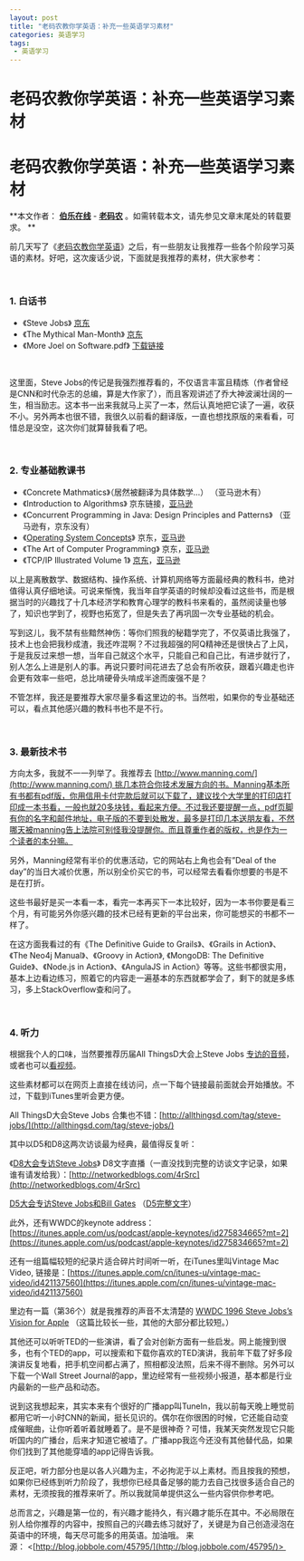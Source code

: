 ```yaml
---
layout: post
title: "老码农教你学英语：补充一些英语学习素材"
categories: 英语学习
tags: 
 - 英语学习
--- 
```


# 老码农教你学英语：补充一些英语学习素材

# 老码农教你学英语：补充一些英语学习素材

**本文作者： **[**伯乐在线**](http://blog.jobbole.com/)** - **[**老码农**](http://blog.jobbole.com/author/laomanong/)** 。如需转载本文，请先参见文章末尾处的转载要求。
**

前几天写了《[老码农教你学英语](http://blog.jobbole.com/45296/)》之后，有一些朋友让我推荐一些各个阶段学习英语的素材。好吧，这次废话少说，下面就是我推荐的素材，供大家参考：

 

### 1. 白话书

* 《Steve Jobs》 [京东](http://click.union.jd.com/JdClick/?unionId=16231&to=http://item.jd.com/19040912.html)
* 《The Mythical Man-Month》 [京东](http://click.union.jd.com/JdClick/?unionId=16231&to=http://item.jd.com/10354464.html)
* 《More Joel on Software.pdf》 [下载链接](http://ishare.iask.sina.com.cn/f/18038174.html)

 

这里面，Steve Jobs的传记是我强烈推荐看的，不仅语言丰富且精炼（作者曾经是CNN和时代杂志的总编，算是大作家了），而且客观讲述了乔大神波澜壮阔的一生，相当励志。这本书一出来我就马上买了一本，然后认真地把它读了一遍，收获不小。另外两本也很不错，我很久以前看的翻译版，一直也想找原版的来看看，可惜总是没空，这次你们就算替我看了吧。

 

### 2. 专业基础教课书

* 《Concrete Mathmatics》（居然被翻译为具体数学…） （亚马逊木有）
* 《Introduction to Algorithms》 京东链接，[亚马逊](http://www.amazon.cn/gp/product/B00AK7BYJY/ref=as_li_qf_sp_asin_il_tl?ie=UTF8&camp=536&creative=3200&creativeASIN=B00AK7BYJY&linkCode=as2&tag=vastwork-23)
* 《Concurrent Programming in Java: Design Principles and Patterns》 （亚马逊有，京东没有）
* 《[Operating System Concepts](http://click.union.jd.com/JdClick/?unionId=16231&to=http://item.jd.com/10000609.html)》 京东，[亚马逊](http://www.amazon.cn/gp/product/B003Y8YL9G/ref=as_li_qf_sp_asin_il_tl?ie=UTF8&camp=536&creative=3200&creativeASIN=B003Y8YL9G&linkCode=as2&tag=vastwork-23)
* 《The Art of Computer Programming》 京东，[亚马逊](http://www.amazon.cn/gp/product/B00478TO44/ref=as_li_qf_sp_asin_il_tl?ie=UTF8&camp=536&creative=3200&creativeASIN=B00478TO44&linkCode=as2&tag=vastwork-23)
* 《TCP/IP Illustrated Volume 1》 [京东](http://click.union.jd.com/JdClick/?unionId=16231&to=http://item.jd.com/10995850.html)，[亚马逊](http://www.amazon.cn/gp/product/B0083OS6KG/ref=as_li_qf_sp_asin_il_tl?ie=UTF8&camp=536&creative=3200&creativeASIN=B0083OS6KG&linkCode=as2&tag=vastwork-23)

以上是离散数学、数据结构、操作系统、计算机网络等方面最经典的教科书，绝对值得认真仔细地读。可说来惭愧，我当年自学英语的时候却没看过这些书，而是根据当时的兴趣找了十几本经济学和教育心理学的教科书来看的，虽然阅读量也够了，知识也学到了，视野也拓宽了，但是失去了再巩固一次专业基础的机会。

写到这儿，我不禁有些黯然神伤：等你们照我的秘籍学完了，不仅英语比我强了，技术上也会把我秒成渣，我还咋混啊？不过我超强的阿Q精神还是很快占了上风，于是我反过来想一想，当年自己就这个水平，只能自己和自己比，有进步就行了，别人怎么上进是别人的事。再说只要时间花进去了总会有所收获，跟着兴趣走也许会更有效率一些吧，总比啃硬骨头啃成半途而废强不是？

不管怎样，我还是要推荐大家尽量多看这里边的书。当然啦，如果你的专业基础还可以，看点其他感兴趣的教科书也不是不行。

 

### 3. 最新技术书

方向太多，我就不一一列举了。我推荐去 [http://www.manning.com/](http://www.manning.com/) 挑几本符合你技术发展方向的书。Manning基本所有书都有pdf版，你用信用卡付完款后就可以下载了，建议找个大学里的打印店打印成一本书看，一般也就20多块钱，看起来方便。不过我还要提醒一点，pdf页脚有你的名字和邮件地址，电子版的不要到处散发，最多是打印几本送朋友看，不然哪天被manning告上法院可别怪我没提醒你。而且尊重作者的版权，也是作为一个读者的本分嘛。

另外，Manning经常有半价的优惠活动，它的网站右上角也会有”Deal of the day”的当日大减价优惠，所以别全价买它的书，可以经常去看看你想要的书是不是在打折。

这些书最好是买一本看一本，看完一本再买下一本比较好，因为一本书你要是看三个月，有可能另外你感兴趣的技术已经有更新的平台出来，你可能想买的书都不一样了。

在这方面我看过的有《The Definitive Guide to Grails》、《Grails in Action》、《The Neo4j Manual》、《Groovy in Action》, 《MongoDB: The Definitive Guide》、《Node.js in Action》、《AngulaJS in Action》等等。这些书都很实用，基本上边看边练习，照着它的内容走一遍基本的东西就都学会了，剩下的就是多练习，多上StackOverflow查和问了。

 

### 4. 听力

根据我个人的口味，当然要推荐历届All ThingsD大会上Steve Jobs [专访的音频](http://itunes.apple.com/us/podcast/steve-jobs-at-d-all-things/id530265054)，或者也可以[看视频](http://itunes.apple.com/us/podcast/steve-jobs-at-d-all-things/id529997900)。

这些素材都可以在网页上直接在线访问，点一下每个链接最前面就会开始播放。不过，下载到iTunes里听会更方便。

All ThingsD大会Steve Jobs 合集也不错：[http://allthingsd.com/tag/steve-jobs/](http://allthingsd.com/tag/steve-jobs/)

其中以D5和D8这两次访谈最为经典，最值得反复听：

《[D8大会专访Steve Jobs](http://allthingsd.com/20100607/steve-jobs-at-d8-the-full-uncut-interview/)》 D8文字直播（一直没找到完整的访谈文字记录，如果谁有请发给我）：[http://networkedblogs.com/4rSrc](http://networkedblogs.com/4rSrc)

[D5大会专访Steve Jobs和Bill Gates](http://allthingsd.com/video/?video_id=60C4F9FA-9AD5-4D04-8BB6-015AEBB1C052) （[D5完整文字](http://allthingsd.com/20070531/d5-gates-jobs-transcript/)）

此外，还有WWDC的keynote address：[https://itunes.apple.com/us/podcast/apple-keynotes/id275834665?mt=2](https://itunes.apple.com/us/podcast/apple-keynotes/id275834665?mt=2)

还有一组篇幅较短的纪录片适合碎片时间听一听，在iTunes里叫Vintage Mac Video, 链接是：[https://itunes.apple.com/cn/itunes-u/vintage-mac-video/id421137560](https://itunes.apple.com/cn/itunes-u/vintage-mac-video/id421137560)

里边有一篇（第36个）就是我推荐的声音不太清楚的 [WWDC 1996 Steve Jobs’s Vision for Apple](https://itunes.apple.com/cn/itunes-u/vintage-mac-video/id421137560#) （这篇比较长一些，其他的大部分都比较短。）

其他还可以听听TED的一些演讲，看了会对创新方面有一些启发。网上能搜到很多，也有个TED的app，可以搜索和下载你喜欢的TED演讲，我前年下载了好多段演讲反复地看，把手机空间都占满了，照相都没法照，后来不得不删除。另外可以下载一个Wall Street Journal的app，里边经常有一些视频小报道，基本都是行业内最新的一些产品和动态。

说到这我想起来，其实本来有个很好的广播app叫TuneIn，我以前每天晚上睡觉前都用它听一小时CNN的新闻，挺长见识的。偶尔在你很困的时候，它还能自动变成催眠曲，让你听着听着就睡着了。是不是很神奇？可惜，我某天突然发现它只能听国内的广播台，后来才知道它被墙了。广播app我迄今还没有其他替代品，如果你们找到了其他能穿墙的app记得告诉我。

反正吧，听力部分也是以各人兴趣为主，不必拘泥于以上素材。而且按我的预想，如果你已经练到听力阶段了，我想你已经具备足够的能力去自己找很多适合自己的素材，无须按我的推荐来听了。所以我就简单提供这么一些内容供你参考吧。

总而言之，兴趣是第一位的，有兴趣才能持久，有兴趣才能乐在其中。不必局限在别人给你推荐的内容中，按照自己的兴趣去练习就好了，关键是为自己创造浸泡在英语中的环境，每天尽可能多的用英语。加油哦。
来源： <[http://blog.jobbole.com/45795/](http://blog.jobbole.com/45795/)> 
